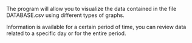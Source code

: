 The program will allow you to visualize the data contained in the file DATABASE.csv using different types of graphs.

Information is available for a certain period of time, you can review data related to a specific day or for the entire period.
